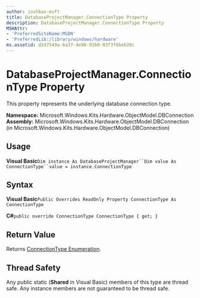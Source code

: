 ```yaml
---
author: joshbax-msft
title: DatabaseProjectManager.ConnectionType Property
description: DatabaseProjectManager.ConnectionType Property
MSHAttr:
- 'PreferredSiteName:MSDN'
- 'PreferredLib:/library/windows/hardware'
ms.assetid: d2d7549a-6a37-4e98-93b0-03f3f6beb28c
---
```


# DatabaseProjectManager.ConnectionType Property


This property represents the underlying database connection type.

**Namespace:** Microsoft.Windows.Kits.Hardware.ObjectModel.DBConnection **Assembly:** Microsoft.Windows.Kits.Hardware.ObjectModel.DBConnection (in Microsoft.Windows.Kits.Hardware.ObjectModel.DBConnection)

## Usage


**Visual Basic**`Dim instance As DatabaseProjectManager``Dim value As ConnectionType``value = instance.ConnectionType`

## Syntax


**Visual Basic**`Public Overrides ReadOnly Property ConnectionType As ConnectionType`

**C#**`public override ConnectionType ConnectionType { get; }`

## Return Value


Returns [ConnectionType Enumeration](connectiontype-enumeration.md).

## Thread Safety


Any public static (**Shared** in Visual Basic) members of this type are thread safe. Any instance members are not guaranteed to be thread safe.

 

 






